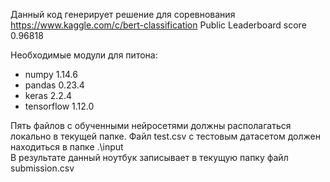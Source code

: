 Данный код генерирует решение для соревнования https://www.kaggle.com/c/bert-classification 
Public Leaderboard score 0.96818

Необходимые модули для питона:
- numpy 1.14.6
- pandas 0.23.4
- keras 2.2.4
- tensorflow 1.12.0

Пять файлов с обученными нейросетями должны располагаться локально в текущей папке.
Файл test.csv с тестовым датасетом должен находиться в папке .\input\
В результате данный ноутбук записывает в текущую папку файл submission.csv

